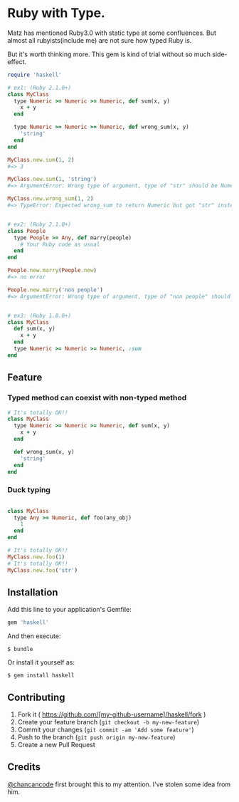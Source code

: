 # Ruby with Type.

Matz has mentioned Ruby3.0 with static type at some confluences. But almost all rubyists(include me) are not sure how typed Ruby is.

But it's worth thinking more. This gem is kind of trial without so much side-effect.

```rb
require 'haskell'

# ex1: (Ruby 2.1.0+)
class MyClass
  type Numeric >= Numeric >= Numeric, def sum(x, y)
    x + y
  end

  type Numeric >= Numeric >= Numeric, def wrong_sum(x, y)
    'string'
  end
end

MyClass.new.sum(1, 2)
#=> 3

MyClass.new.sum(1, 'string')
#=> ArgumentError: Wrong type of argument, type of "str" should be Numeric

MyClass.new.wrong_sum(1, 2)
#=> TypeError: Expected wrong_sum to return Numeric but got "str" instead


# ex2: (Ruby 2.1.0+)
class People
  type People >= Any, def marry(people)
    # Your Ruby code as usual
  end
end

People.new.marry(People.new)
#=> no error

People.new.marry('non people')
#=> ArgumentError: Wrong type of argument, type of "non people" should be People


# ex3: (Ruby 1.8.0+)
class MyClass
  def sum(x, y)
    x + y
  end
  type Numeric >= Numeric >= Numeric, :sum
end
```

## Feature
### Typed method can coexist with non-typed method

```ruby
# It's totally OK!!
class MyClass
  type Numeric >= Numeric >= Numeric, def sum(x, y)
    x + y
  end

  def wrong_sum(x, y)
    'string'
  end
end
```

### Duck typing

```ruby

class MyClass
  type Any >= Numeric, def foo(any_obj)
    1
  end
end

# It's totally OK!!
MyClass.new.foo(1)
# It's totally OK!!
MyClass.new.foo('str')
```

## Installation

Add this line to your application's Gemfile:

```ruby
gem 'haskell'
```

And then execute:

    $ bundle

Or install it yourself as:

    $ gem install haskell

## Contributing

1. Fork it ( https://github.com/[my-github-username]/haskell/fork )
2. Create your feature branch (`git checkout -b my-new-feature`)
3. Commit your changes (`git commit -am 'Add some feature'`)
4. Push to the branch (`git push origin my-new-feature`)
5. Create a new Pull Request


## Credits
[@chancancode](https://github.com/chancancode) first brought this to my attention. I've stolen some idea from him.
